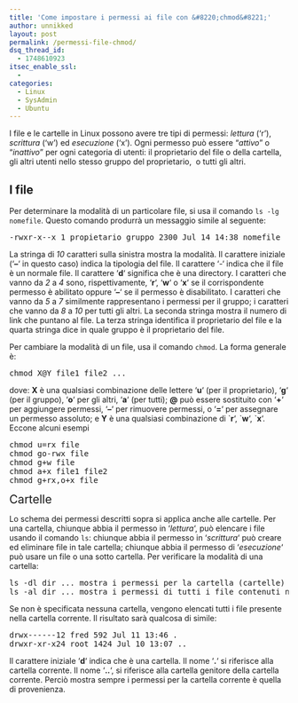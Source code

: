 ```yaml
---
title: 'Come impostare i permessi ai file con &#8220;chmod&#8221;'
author: unnikked
layout: post
permalink: /permessi-file-chmod/
dsq_thread_id:
  - 1748610923
itsec_enable_ssl:
  - 
categories:
  - Linux
  - SysAdmin
  - Ubuntu
---
```


I file e le cartelle in Linux possono avere tre tipi di permessi: *lettura* (&#8216;r&#8217;), *scrittura* (&#8216;w&#8217;) ed *esecuzione* (&#8216;x&#8217;). Ogni permesso può essere &#8220;*attivo*&#8221; o &#8220;*inattivo*&#8221; per ogni categoria di utenti: il proprietario del file o della cartella, gli altri utenti nello stesso gruppo del proprietario,  o tutti gli altri.

## I file

Per determinare la modalità di un particolare file, si usa il comando `ls -lg nomefile`. Questo comando produrrà un messaggio simile al seguente:

<pre class="lang:sh highlight:0 decode:true">-rwxr-x--x 1 propietario gruppo 2300 Jul 14 14:38 nomefile</pre>

<span style="text-align: justify;">La stringa di <em>10</em> caratteri sulla sinistra mostra la modalità. Il carattere iniziale (&#8216;</span><strong style="text-align: justify;">&#8211;</strong><span style="text-align: justify;">&#8216; in questo caso) indica la tipologia del file. Il carattere &#8216;-&#8216; indica che il file è un normale file. Il carattere &#8216;</span><strong style="text-align: justify;">d</strong><span style="text-align: justify;">&#8216; significa che è una directory. I caratteri che vanno da <em>2</em> a <em>4</em> sono, rispettivamente, &#8216;<strong>r</strong>&#8216;, &#8216;<strong>w</strong>&#8216; o &#8216;<strong>x</strong>&#8216; se il corrispondente permesso è abilitato oppure &#8216;<strong>&#8211;</strong>&#8216; se il permesso è disabilitato. I caratteri che vanno da <em>5</em> a <em>7</em> similmente rappresentano i permessi per il gruppo; i caratteri che vanno da <em>8</em> a <em>10</em> per tutti gli altri. La seconda stringa mostra il numero di link che puntano al file. La terza stringa identifica il proprietario del file e la quarta stringa dice in quale gruppo è il proprietario del file.</span>

Per cambiare la modalità di un file, usa il comando `chmod`. La forma generale è:

<pre class="lang:default highlight:0 decode:true">chmod X@Y file1 file2 ...</pre>

dove: **X** è una qualsiasi combinazione delle lettere &#8216;**u**&#8216; (per il proprietario), &#8216;**g**&#8216; (per il gruppo), &#8216;**o**&#8216; per gli altri, &#8216;**a**&#8216; (per tutti); **@** può essere sostituito con &#8216;**+**&#8216; per aggiungere permessi, &#8216;**&#8211;**&#8216; per rimuovere permessi, o &#8216;**=**&#8216; per assegnare un permesso assoluto; e **Y** è una qualsiasi combinazione di \`**r**&#8216;, \`**w**&#8216;, \`**x**&#8216;. Eccone alcuni esempi

<pre class="lang:default highlight:0 decode:true">chmod u=rx file
chmod go-rwx file
chmod g+w file
chmod a+x file1 file2
chmod g+rx,o+x file</pre>

<span style="font-size: 1.5em;">Cartelle</span>

Lo schema dei permessi descritti sopra si applica anche alle cartelle. Per una cartella, chiunque abbia il permesso in &#8216;*lettura*&#8216;, può elencare i file usando il comando `ls`: chiunque abbia il permesso in &#8216;*scrittura*&#8216; può creare ed eliminare file in tale cartella; chiunque abbia il permesso di &#8216;*esecuzione*&#8216; può usare un file o una sotto cartella. Per verificare la modalità di una cartella:

<pre class="lang:default highlight:0 decode:true">ls -dl dir ... mostra i permessi per la cartella (cartelle) specificata (specificate)
ls -al dir ... mostra i permessi di tutti i file contenuti nella cartella (cartelle) specificata (specificate) (includendo anche la directory corrente '.')</pre>

<span style="text-align: justify;">Se non è specificata nessuna cartella, vengono elencati tutti i file presente nella cartella corrente. Il risultato sarà qualcosa di simile:</span>

<pre class="lang:default highlight:0 decode:true">drwx------12 fred 592 Jul 11 13:46 .
drwxr-xr-x24 root 1424 Jul 10 13:07 ..</pre>

<span style="text-align: justify;">Il carattere iniziale &#8216;<strong>d</strong>&#8216; indica che è una cartella. Il nome &#8216;<strong>.</strong>&#8216; si riferisce alla cartella corrente. Il nome &#8216;<strong>..</strong>&#8216;, si riferisce alla cartella genitore della cartella corrente. Perciò mostra sempre i permessi per la cartella corrente è quella di provenienza.</span>
